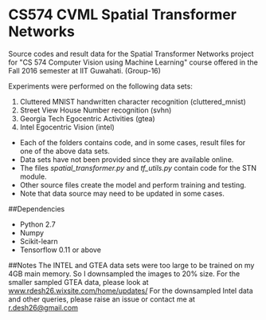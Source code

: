 # CS574 CVML Spatial Transformer Networks
Source codes and result data for the Spatial Transformer Networks project for "CS 574 Computer Vision using Machine Learning" course offered in the Fall 2016 semester at IIT Guwahati. (Group-16)

Experiments were performed on the following data sets:

1. Cluttered MNIST handwritten character recognition (cluttered_mnist)
2. Street View House Number recognition (svhn)
3. Georgia Tech Egocentric Activities (gtea)
4. Intel Egocentric Vision (intel)

* Each of the folders contains code, and in some cases, result files for one of the above data sets.
* Data sets have not been provided since they are available online. 
* The files *spatial_transformer.py* and *tf_utils.py* contain code for the STN module.
* Other source files create the model and perform training and testing.
* Note that data source may need to be updated in some cases.

##Dependencies
* Python 2.7
* Numpy
* Scikit-learn
* Tensorflow 0.11 or above

##Notes
The INTEL and GTEA data sets were too large to be trained on my 4GB main memory. So I downsampled the images to 20% size.
For the smaller sampled GTEA data, please look at www.rdesh26.wixsite.com/home/updates/
For the downsampled Intel data and other queries, please raise an issue or contact me at r.desh26@gmail.com